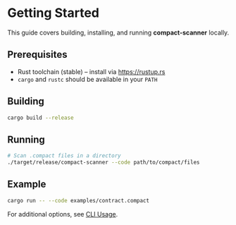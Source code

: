 <!-- docs/getting_started.md -->
# Getting Started

This guide covers building, installing, and running **compact-scanner** locally.

## Prerequisites
- Rust toolchain (stable) – install via https://rustup.rs
- `cargo` and `rustc` should be available in your `PATH`

## Building
```bash
cargo build --release
```

## Running
```bash
# Scan .compact files in a directory
./target/release/compact-scanner --code path/to/compact/files
```

## Example
```bash
cargo run -- --code examples/contract.compact
```

For additional options, see [CLI Usage](cli_usage.md).
